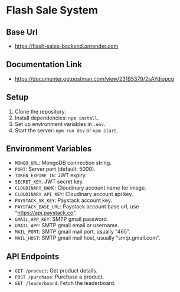 # Flash Sale System

## Base Url

- https://flash-sales-backend.onrender.com

## Documentation Link

- https://documenter.getpostman.com/view/23195379/2sAYdiopcg

## Setup

1. Clone the repository.
2. Install dependencies: `npm install`.
3. Set up environment variables in `.env`.
4. Start the server: `npm run dev` or `npm start`.

## Environment Variables

- `MONGO_URL`: MongoDB connection string.
- `PORT`: Server port (default: 5000).
- `TOKEN_EXPIRE_IN`: JWT expiry.
- `SECRET_KEY`: JWT secret key.
- `CLOUDINARY_NAME`: Cloudinary account name for image.
- `CLOUDINARY_API_KEY`: Cloudinary account api key.
- `PAYSTACK_SK_KEY`: Paystack account key.
- `PAYSTACK_BASE_URL`: Paystack account base url, use "https://api.paystack.co".
- `GMAIL_APP_KEY`: SMTP gmail password.
- `GMAIL_APP`: SMTP gmail email or username.
- `MAIL_PORT`: SMTP gmail mail port, usually "465".
- `MAIL_HOST`: SMTP gmail mail host, usually "smtp.gmail.com".

## API Endpoints

- `GET /product`: Get product details.
- `POST /purchase`: Purchase a product.
- `GET /leaderboard`: Fetch the leaderboard.

